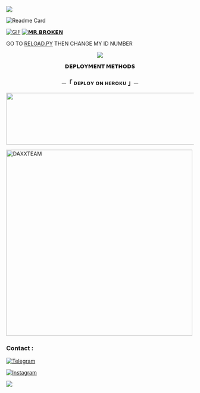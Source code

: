 <img src="https://user-images.githubusercontent.com/73097560/115834477-dbab4500-a447-11eb-908a-139a6edaec5c.gif"> 


![Readme Card](https://github-readme-stats.vercel.app/api/pin/?username=MrxBroken011&repo=XBROKENX&theme=flag-india)

[![GIF](https://github.com/MRXBROKEN011/XBROKENX/blob/main/DAXXTEAM.gif)](https://github.com/MRXBROKEN011)
   [![𝗠𝗥.𝗕𝗥𝗢𝗞𝗘𝗡](https://github-stats-alpha.vercel.app/api?username=MRXBROKEN011 "MRBROKEN")](https://github.com/MRXBROKEN011 "MRBROKEN")





GO TO [RELOAD.PY](https://github.com/MRXBROKEN/XBROKENX/blob/Master/DAXXMUSIC/plugins/tools/reload.py) THEN CHANGE MY ID NUMBER 

<p align="center">
  <img src="https://telegra.ph/file/91c6683a0074d9dce03c1.jpg">
</p>

<p align="center">
<b>𝗗𝗘𝗣𝗟𝗢𝗬𝗠𝗘𝗡𝗧 𝗠𝗘𝗧𝗛𝗢𝗗𝗦</b>
</p>

<h3 align="center">
    ─「 ᴅᴇᴩʟᴏʏ ᴏɴ ʜᴇʀᴏᴋᴜ 」─
</h3>

<p align="center"><a href="https://dashboard.heroku.com/new?template=https://github.com/PornoHup/MUSICXBROKEN"> <img src="https://img.shields.io/badge/Deploy%20On%20Heroku-green?style=for-the-badge&logo=heroku" width="520" height="138.45"/></a></p>

<p><img width="500" align="center" src="https://github-readme-stats.vercel.app/api/top-langs?username=MRXBROKEN011&show_icons=true&locale=en&layout=compact" alt="DAXXTEAM" /></p>



### Contact :
<a href="https://t.me/BROKNXSUPPORT"><img title="Telegram" src="https://img.shields.io/badge/Telegram-%23000000.svg?&style=for-the-badge&logo=telegram&logoColor=61DAFB"></a>



<a href="https://instagram.com/IG_.MR.BROKEN"><img title="Instagram" src="https://img.shields.io/badge/instagram-%23E4405F.svg?&style=for-the-badge&logo=instagram&logoColor=white"></a>

<img src="https://user-images.githubusercontent.com/73097560/115834477-dbab4500-a447-11eb-908a-139a6edaec5c.gif">

